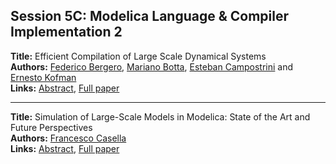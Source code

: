 <h2>Session 5C: Modelica Language & Compiler Implementation 2</h2>
<p>
<b>Title:</b> Efficient Compilation of Large Scale Dynamical Systems<br />
<b>Authors:</b> <a href="../authors/author_26.html">Federico Bergero</a>, <a href="../authors/author_37.html">Mariano Botta</a>, <a href="../authors/author_43.html">Esteban Campostrini</a> and <a href="../authors/author_161.html">Ernesto Kofman</a><br />
<b>Links:</b> <a href="../abstracts/abstract_48.pdf">Abstract</a>, <a href="../submissions/ecp15118449_BergeroBottaCampostriniKofman.pdf">Full paper</a>
</p>
<hr />
<p>
<b>Title:</b> Simulation of Large-Scale Models in Modelica: State of the Art and Future Perspectives<br />
<b>Authors:</b> <a href="../authors/author_45.html">Francesco Casella</a><br />
<b>Links:</b> <a href="../abstracts/abstract_49.pdf">Abstract</a>, <a href="../submissions/ecp15118459_Casella.pdf">Full paper</a>
</p>